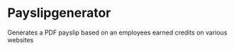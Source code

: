 # Payslipgenerator
Generates a PDF payslip based on an employees earned credits on various websites
